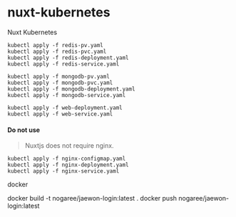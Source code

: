 # nuxt-kubernetes
Nuxt Kubernetes

```
kubectl apply -f redis-pv.yaml
kubectl apply -f redis-pvc.yaml
kubectl apply -f redis-deployment.yaml
kubectl apply -f redis-service.yaml
```

```
kubectl apply -f mongodb-pv.yaml
kubectl apply -f mongodb-pvc.yaml
kubectl apply -f mongodb-deployment.yaml
kubectl apply -f mongodb-service.yaml
```

```
kubectl apply -f web-deployment.yaml
kubectl apply -f web-service.yaml
```

#### Do not use
> Nuxtjs does not require nginx.
```
kubectl apply -f nginx-configmap.yaml
kubectl apply -f nginx-deployment.yaml
kubectl apply -f nginx-service.yaml
```


docker

docker build -t nogaree/jaewon-login:latest . 
docker push nogaree/jaewon-login:latest 
